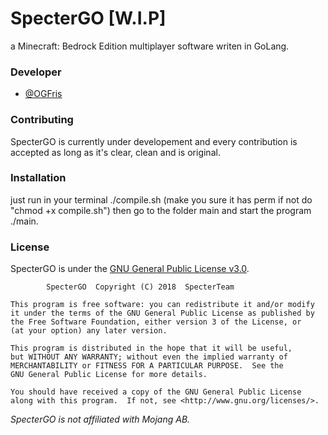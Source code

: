 # SpecterGO [W.I.P]
a Minecraft: Bedrock Edition multiplayer software writen in GoLang.

### Developer
- [@OGFris](https://twitter.com/OGFris)

### Contributing
 SpecterGO is currently under developement and every contribution is accepted 
 as long as it's clear, clean and is original.
### Installation
 just run in your terminal ./compile.sh (make you sure it has perm if not do "chmod +x compile.sh") then go to the folder main and start the program ./main.
 ### License
 SpecterGO is under the [GNU General Public License v3.0](https://github.com/SpecterTeam/SpecterGO/blob/master/LICENSE).
 
            SpecterGO  Copyright (C) 2018  SpecterTeam

    This program is free software: you can redistribute it and/or modify
    it under the terms of the GNU General Public License as published by
    the Free Software Foundation, either version 3 of the License, or
    (at your option) any later version.

    This program is distributed in the hope that it will be useful,
    but WITHOUT ANY WARRANTY; without even the implied warranty of
    MERCHANTABILITY or FITNESS FOR A PARTICULAR PURPOSE.  See the
    GNU General Public License for more details.

    You should have received a copy of the GNU General Public License
    along with this program.  If not, see <http://www.gnu.org/licenses/>.
*SpecterGO is not affiliated with Mojang AB.*
